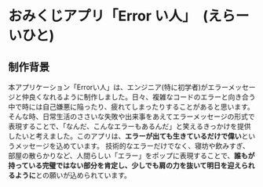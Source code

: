 # おみくじアプリ「Error い人」　(えらーいひと)

## 制作背景
本アプリケーション「Errorい人」は、エンジニア(特に初学者)がエラーメッセージと仲良くなれるように制作しました。日々、複雑なコードのエラーと向き合う中で時には自己嫌悪に陥ったり、疲れてしまったりすることがあると思います。そんな時、日常生活のささいな失敗や出来事をあえてエラーメッセージの形式で表現することで、「なんだ、こんなエラーもあるんだ」と笑えるきっかけを提供したいと考えました。
​このアプリは、**エラーが出ても生きているだけで偉い**というメッセージを込めています。
技術的なエラーだけでなく、寝坊や飲みすぎ、部屋の散らかりなど、人間らしい「エラー」をポップに表現することで、**誰もが持っている完璧ではない部分を肯定し、少しでも肩の力を抜いて明日を迎えられるように**との願いが込められています。
